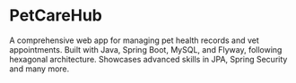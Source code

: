 # PetCareHub
A comprehensive web app for managing pet health records and vet appointments. Built with Java, Spring Boot, MySQL, and Flyway, following hexagonal architecture. Showcases advanced skills in JPA, Spring Security and many more.
